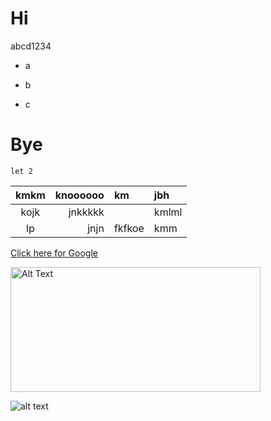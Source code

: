 # Hi
abcd1234
- a
+ b
* c

# Bye

```Js
let 2
```
| kmkm | knoooooo | km | jbh |
| :-:| --: | :- | :--
|kojk| jnkkkkk | | kmlml
|lp| jnjn | fkfkoe | kmm

[Click here for Google](https://google.com)

<img src="download.webp" width="400" height="200" alt="Alt Text">

![alt text](download.webp)